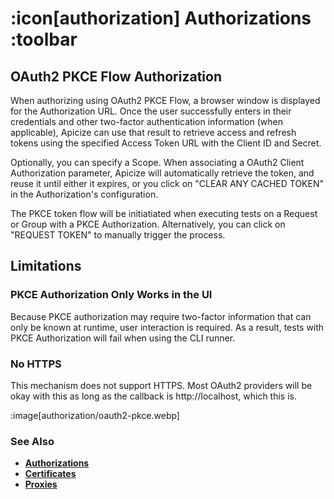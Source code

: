 # :icon[authorization] Authorizations :toolbar

## OAuth2 PKCE Flow Authorization

When authorizing using OAuth2 PKCE Flow, a browser window is displayed for the Authorization URL.  Once the user 
successfully enters in their credentials and other two-factor authentication information (when applicable),
Apicize can use that result to retrieve access and refresh tokens using the specified Access Token URL with the Client ID and Secret.

Optionally, you can specify a Scope.  When associating a OAuth2 Client Authorization parameter, Apicize will automatically retrieve the token,
and reuse it until either it expires, or you click on "CLEAR ANY CACHED TOKEN" in the Authorization's configuration.

The PKCE token flow will be initiatiated when executing tests on a Request or Group with a PKCE Authorization.  Alternatively,
you can click on "REQUEST TOKEN" to manually trigger the process.

## Limitations

### PKCE Authorization Only Works in the UI

Because PKCE authorization may require two-factor information that can only be known at runtime, user interaction is required.  As a result,
tests with PKCE Authorization will fail when using the CLI runner.

### No HTTPS

This mechanism does not support HTTPS.  Most OAuth2 providers will be okay with this as long as the callback is http://localhost,
which this is.

:image[authorization/oauth2-pkce.webp]

### See Also

* [**Authorizations**](help:authorizations)
* [**Certificates**](help:certificates)
* [**Proxies**](help:proxies)

